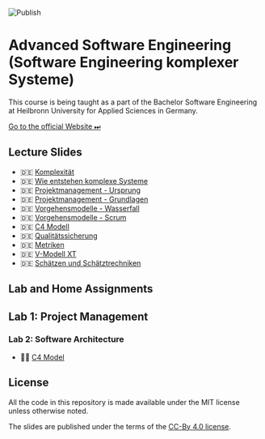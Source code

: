 
![Publish](https://github.com/aheil/hhn-seks/workflows/Publish/badge.svg?branch=main)

# Advanced Software Engineering (Software Engineering komplexer Systeme)

This course is being taught as a part of the Bachelor Software Engineering at Heilbronn University for Applied Sciences in Germany. 

[Go to the official Website ⏭](https://www.hs-heilbronn.de/seks)

## Lecture Slides 

* 🇩🇪 [Komplexität](slides/seks.01.de.pdf)
* 🇩🇪 [Wie entstehen komplexe Systeme](slides/seks.02.de.pdf)
* 🇩🇪 [Projektmanagement - Ursprung](slides/seks.03.de.pdf)
* 🇩🇪 [Projektmanagement - Grundlagen](slides/seks.04.de.pdf)
* 🇩🇪 [Vorgehensmodelle - Wasserfall](slides/seks.05.de.pdf)
* 🇩🇪 [Vorgehensmodelle - Scrum](slides/seks.06.de.pdf)
* 🇩🇪 [C4 Modell](slides/seks.07.de.pdf)
* 🇩🇪 [Qualitätssicherung](slides/seks.08.de.pdf)
* 🇩🇪 [Metriken](slides/seks.09.de.pdf)
* 🇩🇪 [V-Modell XT](slides/seks.10.de.pdf)
* 🇩🇪 [Schätzen und Schätztrechniken](slides/seks.11.de.pdf)

## Lab and Home Assignments 

## Lab 1: Project Management

### Lab 2: Software Architecture 

* 🏋️‍♀️ [C4 Model](labs/02_swarch/c4_exercise.md)

## License

All the code in this repository is made available under the MIT license unless otherwise noted.

The slides are published under the terms of the [CC-By 4.0 license](https://creativecommons.org/licenses/by/4.0/).